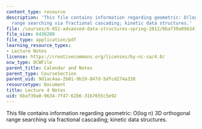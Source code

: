 ```yaml
---
content_type: resource
description: 'This file contains information regarding geometric: O(log n) 3D orthogonal
  range searching via fractional cascading; kinetic data structures.'
file: /courses/6-851-advanced-data-structures-spring-2012/6baf39a096347f4762b631b7655c5e92_MIT6_851S12_Lec4.pdf
file_size: 6436200
file_type: application/pdf
learning_resource_types:
- Lecture Notes
license: https://creativecommons.org/licenses/by-nc-sa/4.0/
ocw_type: OCWFile
parent_title: Calendar and Notes
parent_type: CourseSection
parent_uid: 9d1ac4aa-2b01-9b19-847d-5dfcd274a338
resourcetype: Document
title: Lecture 4 Notes
uid: 6baf39a0-9634-7f47-62b6-31b7655c5e92
---
```

This file contains information regarding geometric: O(log n) 3D orthogonal range searching via fractional cascading; kinetic data structures.